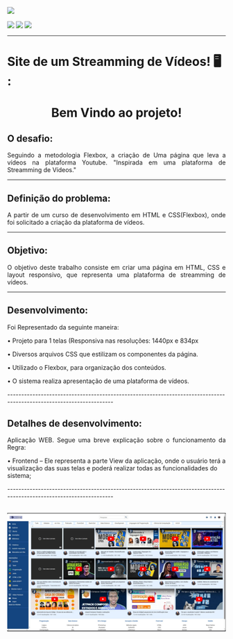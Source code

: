 <head>
    <p><img src="https://img.shields.io/badge/status%20do%20projeto-concluído-green?style=for-the-badge&logo=appveyor"></p>
    <p>
    <img src="https://img.shields.io/badge/Technology-HTML-9cf">
    <img src="https://img.shields.io/badge/Technology-CSS-9cf">
    <img src="https://img.shields.io/badge/Technology-FLEXBOX-9cf">
    </p>

</head>
<body>

--------------------------------------------------------------------------------------------------------------------
<p><h1> Site de um Streamming de Vídeos! 🖥️ :</h1></p>
<h1 align="center">Bem Vindo ao projeto!</p> </h1> 

  
<h2>O desafio:</h2>
<p align="justify">Seguindo a metodologia Flexbox, a criação de Uma página que leva a vídeos na plataforma Youtube. "Inspirada em uma plataforma de Streamming de Vídeos."</p>

--------------------------------------------------------------------------------------------------------------------

<h2>Definição do problema:</h2>
<p align="justify">A partir de um curso de desenvolvimento em HTML e CSS(Flexbox), onde foi solicitado a criação da plataforma de vídeos.</p>

--------------------------------------------------------------------------------------------------------------------

<h2>Objetivo:</h2>
<p align="justify">O objetivo deste trabalho consiste em criar uma página em HTML, CSS e layout responsivo, que representa uma plataforma de streamming de vídeos.</p>

--------------------------------------------------------------------------------------------------------------------

<h2>Desenvolvimento:</h2>
<p align="justify">Foi Representado da seguinte maneira:
<p>•   Projeto para 1 telas (Responsiva nas resoluções: 1440px e 834px</p> 
<p>•   Diversos arquivos CSS que estilizam os componentes da página.</p> 
<p>•   Utilizado o Flexbox, para organização dos conteúdos.</p> 
<p>•   O sistema realiza apresentação de uma plataforma de vídeos.</p> 


</p> 
--------------------------------------------------------------------------------------------------------------------
<h2>Detalhes de desenvolvimento:</h2>
<p align="justify">Aplicação WEB. Segue uma breve explicação sobre o funcionamento da Regra:


<p>•   Frontend – Ele representa a parte View da aplicação, onde o usuário terá a visualização das suas telas e poderá realizar todas as funcionalidades do sistema;</p>

</p>
--------------------------------------------------------------------------------------------------------------------

## <h6 align="center">![](https://github.com/AnnaCMendes/streamming_videos/blob/main/img/Capturar.JPG)</h6>
